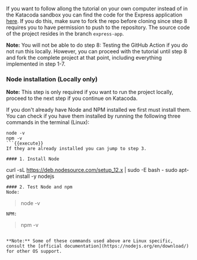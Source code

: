If you want to follow allong the tutorial on your own computer instead of in the Katacoda sandbox you can find the code for the Express application [here](https://github.com/nwessman/katacoda-scenarios/tree/express-app). If you do this, make sure to fork the repo before cloning since step 8 requires you to have permission to push to the repository. The source code of the project resides in the branch `express-app`.

**Note:** You will not be able to do step 8: Testing the GitHub Action if you do not run this locally. However, you can proceed with the tutorial until step 8 and fork the complete project at that point, including everything implemented in step 1-7.

### Node installation (Locally only)

**Note:** This step is only required if you want to run the project locally, proceed to the next step if you continue on Katacoda.

If you don't already have Node and NPM installed we first must install them. You can check if you have them installed by running the following three commands in the terminal (Linux):
```
node -v
npm -v
```{{execute}}
If they are already installed you can jump to step 3.

#### 1. Install Node
```
curl -sL https://deb.nodesource.com/setup_12.x | sudo -E bash -
sudo apt-get install -y nodejs
```{{execute}}
#### 2. Test Node and npm
Node:
``` 
> node -v
```{{execute}} 
NPM:
```
> npm -v
```{{execute}}

**Note:** Some of these commands used above are Linux specific, consult the [official documentation](https://nodejs.org/en/download/) for other OS support.
